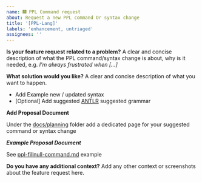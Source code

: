 ```yaml
---
name: 🎆 PPL Command request
about: Request a new PPL command Or syntax change
title: '[PPL-Lang]'
labels: 'enhancement, untriaged'
assignees: ''
---
```

**Is your feature request related to a problem?**
A clear and concise description of what the PPL command/syntax change is about, why is it needed, e.g. _I'm always frustrated when [...]_

**What solution would you like?**
A clear and concise description of what you want to happen.
 - Add Example new / updated syntax
 - [Optional] Add suggested [ANTLR](https://www.antlr.org/) suggested grammar  

**Add Proposal Document**

Under the [docs/planning](../../docs/ppl-lang/planning) folder add a dedicated page for your suggested command or syntax change

_**Example Proposal Document**_

See [ppl-fillnull-command.md](../../docs/ppl-lang/planning/ppl-fillnull-command.md) example

**Do you have any additional context?**
Add any other context or screenshots about the feature request here.